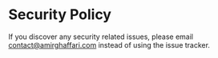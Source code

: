 # Security Policy

If you discover any security related issues, please email contact@amirghaffari.com instead of using the issue tracker.
